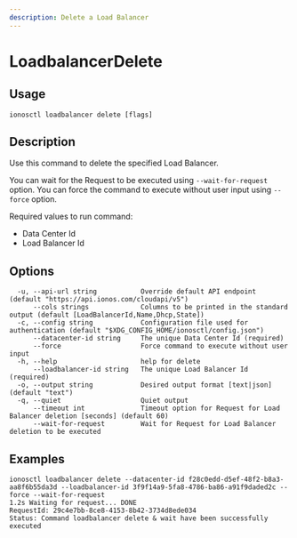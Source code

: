 ```yaml
---
description: Delete a Load Balancer
---
```


# LoadbalancerDelete

## Usage

```text
ionosctl loadbalancer delete [flags]
```

## Description

Use this command to delete the specified Load Balancer.

You can wait for the Request to be executed using `--wait-for-request` option. You can force the command to execute without user input using `--force` option.

Required values to run command:

* Data Center Id
* Load Balancer Id

## Options

```text
  -u, --api-url string           Override default API endpoint (default "https://api.ionos.com/cloudapi/v5")
      --cols strings             Columns to be printed in the standard output (default [LoadBalancerId,Name,Dhcp,State])
  -c, --config string            Configuration file used for authentication (default "$XDG_CONFIG_HOME/ionosctl/config.json")
      --datacenter-id string     The unique Data Center Id (required)
      --force                    Force command to execute without user input
  -h, --help                     help for delete
      --loadbalancer-id string   The unique Load Balancer Id (required)
  -o, --output string            Desired output format [text|json] (default "text")
  -q, --quiet                    Quiet output
      --timeout int              Timeout option for Request for Load Balancer deletion [seconds] (default 60)
      --wait-for-request         Wait for Request for Load Balancer deletion to be executed
```

## Examples

```text
ionosctl loadbalancer delete --datacenter-id f28c0edd-d5ef-48f2-b8a3-aa8f6b55da3d --loadbalancer-id 3f9f14a9-5fa8-4786-ba86-a91f9daded2c --force --wait-for-request
1.2s Waiting for request... DONE
RequestId: 29c4e7bb-8ce8-4153-8b42-3734d8ede034
Status: Command loadbalancer delete & wait have been successfully executed
```

